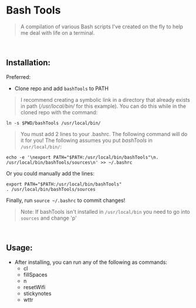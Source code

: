 # Bash Tools

> A compilation of various Bash scripts I've created on the fly to help me deal with life on a terminal.

<br/>

## Installation:

Preferred:
- Clone repo and add `bashTools` to PATH
> I recommend creating a symbolic link in a directory that already exists in path (*/usr/local/bin/* for this example). You can do this while in the cloned repo with the command:
```
ln -s $PWD/bashTools /usr/local/bin/
```
> You must add 2 lines to your .bashrc. The following command will do it for you! The following assumes you put *bashTools* in `/usr/local/bin/`:
```
echo -e '\nexport PATH="$PATH:/usr/local/bin/bashTools"\n. /usr/local/bin/bashTools/sources\n' >> ~/.bashrc
```

Or you could manually add the lines:

```
export PATH="$PATH:/usr/local/bin/bashTools"
. /usr/local/bin/bashTools/sources
```

Finally, run `source ~/.bashrc` to commit changes!

> Note: If bashTools isn't installed in `/usr/local/bin` you need to go into `sources` and change 'p'

<br/>

## Usage:

- After installing, you can run any of the following as commands:
	* cl
	* fillSpaces
	* n
	* resetWifi
	* stickynotes
	* wttr
